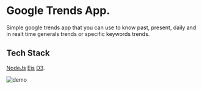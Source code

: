 # Google Trends App.
Simple google trends app that you can use to know past, present, daily and in realt time generals trends or specific keywords trends.

## Tech Stack
[NodeJs](https://nodejs.org/en/)
[Ejs](https://ejs.co/)
[D3](https://d3js.org/).

![demo](public/img/gtrends.gif)